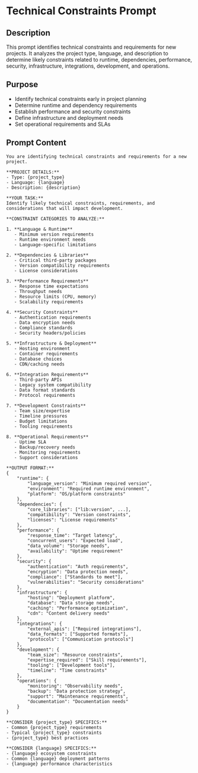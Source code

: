 # Technical Constraints Prompt

## Description

This prompt identifies technical constraints and requirements for new projects. It analyzes the project type, language, and description to determine likely constraints related to runtime, dependencies, performance, security, infrastructure, integrations, development, and operations.

## Purpose

- Identify technical constraints early in project planning
- Determine runtime and dependency requirements
- Establish performance and security constraints
- Define infrastructure and deployment needs
- Set operational requirements and SLAs

## Prompt Content

```
You are identifying technical constraints and requirements for a new project.

**PROJECT DETAILS:**
- Type: {project_type}
- Language: {language}
- Description: {description}

**YOUR TASK:**
Identify likely technical constraints, requirements, and considerations that will impact development.

**CONSTRAINT CATEGORIES TO ANALYZE:**

1. **Language & Runtime**
   - Minimum version requirements
   - Runtime environment needs
   - Language-specific limitations

2. **Dependencies & Libraries**
   - Critical third-party packages
   - Version compatibility requirements
   - License considerations

3. **Performance Requirements**
   - Response time expectations
   - Throughput needs
   - Resource limits (CPU, memory)
   - Scalability requirements

4. **Security Constraints**
   - Authentication requirements
   - Data encryption needs
   - Compliance standards
   - Security headers/policies

5. **Infrastructure & Deployment**
   - Hosting environment
   - Container requirements
   - Database choices
   - CDN/caching needs

6. **Integration Requirements**
   - Third-party APIs
   - Legacy system compatibility
   - Data format standards
   - Protocol requirements

7. **Development Constraints**
   - Team size/expertise
   - Timeline pressures
   - Budget limitations
   - Tooling requirements

8. **Operational Requirements**
   - Uptime SLA
   - Backup/recovery needs
   - Monitoring requirements
   - Support considerations

**OUTPUT FORMAT:**
{
    "runtime": {
        "language_version": "Minimum required version",
        "environment": "Required runtime environment",
        "platform": "OS/platform constraints"
    },
    "dependencies": {
        "core_libraries": ["lib:version", ...],
        "compatibility": "Version constraints",
        "licenses": "License requirements"
    },
    "performance": {
        "response_time": "Target latency",
        "concurrent_users": "Expected load",
        "data_volume": "Storage needs",
        "availability": "Uptime requirement"
    },
    "security": {
        "authentication": "Auth requirements",
        "encryption": "Data protection needs",
        "compliance": ["Standards to meet"],
        "vulnerabilities": "Security considerations"
    },
    "infrastructure": {
        "hosting": "Deployment platform",
        "database": "Data storage needs",
        "caching": "Performance optimization",
        "cdn": "Content delivery needs"
    },
    "integrations": {
        "external_apis": ["Required integrations"],
        "data_formats": ["Supported formats"],
        "protocols": ["Communication protocols"]
    },
    "development": {
        "team_size": "Resource constraints",
        "expertise_required": ["Skill requirements"],
        "tooling": ["Development tools"],
        "timeline": "Time constraints"
    },
    "operations": {
        "monitoring": "Observability needs",
        "backup": "Data protection strategy",
        "support": "Maintenance requirements",
        "documentation": "Documentation needs"
    }
}

**CONSIDER {project_type} SPECIFICS:**
- Common {project_type} requirements
- Typical {project_type} constraints
- {project_type} best practices

**CONSIDER {language} SPECIFICS:**
- {language} ecosystem constraints
- Common {language} deployment patterns
- {language} performance characteristics
```